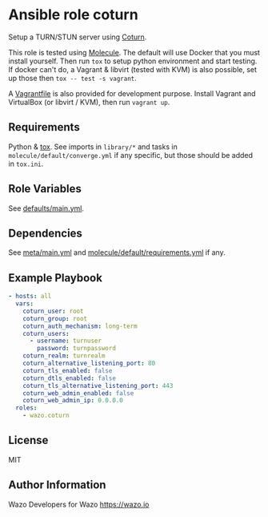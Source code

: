 # Ansible role coturn

Setup a TURN/STUN server using [Coturn](https://github.com/coturn/coturn).

This role is tested using [Molecule](https://molecule.readthedocs.io/). The default will use Docker that you must install yourself. Then run `tox` to setup python environment and start testing. If docker can't do, a Vagrant & libvirt (tested with KVM) is also possible, set up those then `tox -- test -s vagrant`.

A [Vagrantfile](https://www.vagrantup.com/) is also provided for development purpose. Install Vagrant and VirtualBox (or libvirt / KVM), then run `vagrant up`.

## Requirements

Python & [tox](https://tox.readthedocs.io). See imports in `library/*` and tasks in `molecule/default/converge.yml` if any specific, but those should be added in `tox.ini`.

## Role Variables

See [defaults/main.yml](defaults/main.yml).

## Dependencies

See [meta/main.yml](meta/main.yml) and [molecule/default/requirements.yml](molecule/default/requirements.yml) if any.

## Example Playbook

```yaml
- hosts: all
  vars:
    coturn_user: root
    coturn_group: root
    coturn_auth_mechanism: long-term
    coturn_users:
      - username: turnuser
        password: turnpassword
    coturn_realm: turnrealm
    coturn_alternative_listening_port: 80
    coturn_tls_enabled: false
    coturn_dtls_enabled: false
    coturn_tls_alternative_listening_port: 443
    coturn_web_admin_enabled: false
    coturn_web_admin_ip: 0.0.0.0
  roles:
    - wazo.coturn
```

## License

MIT

## Author Information

Wazo Developers for Wazo https://wazo.io
